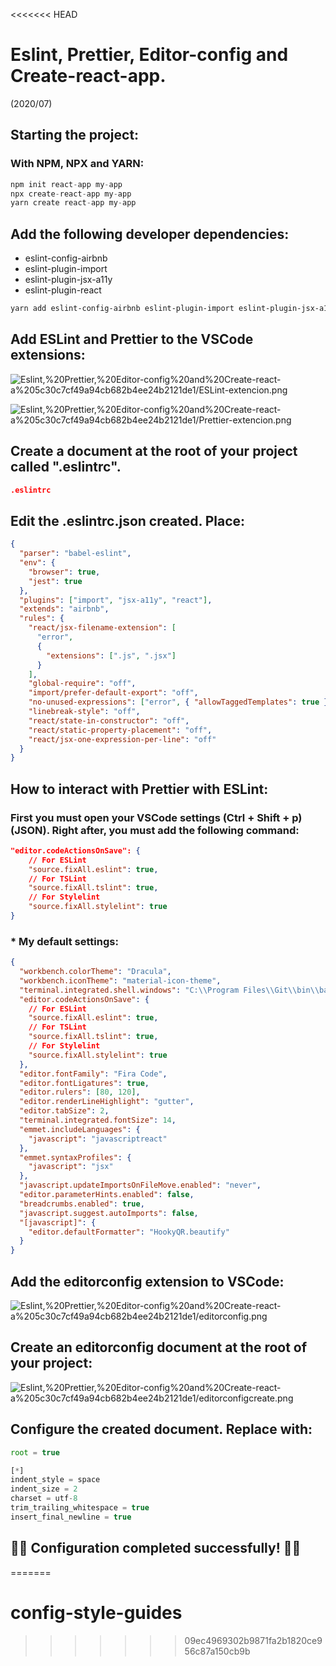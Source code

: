 <<<<<<< HEAD
# Eslint, Prettier, Editor-config and Create-react-app.

(2020/07)

## Starting the project:

### With NPM, NPX and YARN:

```jsx
npm init react-app my-app
npx create-react-app my-app
yarn create react-app my-app
```

## Add the following developer dependencies:

- eslint-config-airbnb
- eslint-plugin-import
- eslint-plugin-jsx-a11y
- eslint-plugin-react

```powershell
yarn add eslint-config-airbnb eslint-plugin-import eslint-plugin-jsx-a11y eslint-plugin-react -D
```

## Add ESLint and Prettier to the VSCode extensions:

![Eslint,%20Prettier,%20Editor-config%20and%20Create-react-a%205c30c7cf49a94cb682b4ee24b2121de1/ESLint-extencion.png](Eslint,%20Prettier,%20Editor-config%20and%20Create-react-a%205c30c7cf49a94cb682b4ee24b2121de1/ESLint-extencion.png)

![Eslint,%20Prettier,%20Editor-config%20and%20Create-react-a%205c30c7cf49a94cb682b4ee24b2121de1/Prettier-extencion.png](Eslint,%20Prettier,%20Editor-config%20and%20Create-react-a%205c30c7cf49a94cb682b4ee24b2121de1/Prettier-extencion.png)

## Create a document at the root of your project called ".eslintrc".

```json
.eslintrc
```

## Edit the .eslintrc.json created. Place:

```json
{
  "parser": "babel-eslint",
  "env": {
    "browser": true,
    "jest": true
  },
  "plugins": ["import", "jsx-a11y", "react"],
  "extends": "airbnb",
  "rules": {
    "react/jsx-filename-extension": [
      "error",
      {
        "extensions": [".js", ".jsx"]
      }
    ],
    "global-require": "off",
    "import/prefer-default-export": "off",
    "no-unused-expressions": ["error", { "allowTaggedTemplates": true }],
    "linebreak-style": "off",
    "react/state-in-constructor": "off",
    "react/static-property-placement": "off",
    "react/jsx-one-expression-per-line": "off"
  }
}
```

## How to interact with Prettier with ESLint:

### First you must open your VSCode settings (Ctrl + Shift + p) (JSON). Right after, you must add the following command:

```json
"editor.codeActionsOnSave": {
    // For ESLint
    "source.fixAll.eslint": true,
    // For TSLint
    "source.fixAll.tslint": true,
    // For Stylelint
    "source.fixAll.stylelint": true
}
```

### * My default settings:

```json
{
  "workbench.colorTheme": "Dracula",
  "workbench.iconTheme": "material-icon-theme",
  "terminal.integrated.shell.windows": "C:\\Program Files\\Git\\bin\\bash.exe",
  "editor.codeActionsOnSave": {
    // For ESLint
    "source.fixAll.eslint": true,
    // For TSLint
    "source.fixAll.tslint": true,
    // For Stylelint
    "source.fixAll.stylelint": true
  },
  "editor.fontFamily": "Fira Code",
  "editor.fontLigatures": true,
  "editor.rulers": [80, 120],
  "editor.renderLineHighlight": "gutter",
  "editor.tabSize": 2,
  "terminal.integrated.fontSize": 14,
  "emmet.includeLanguages": {
    "javascript": "javascriptreact"
  },
  "emmet.syntaxProfiles": {
    "javascript": "jsx"
  },
  "javascript.updateImportsOnFileMove.enabled": "never",
  "editor.parameterHints.enabled": false,
  "breadcrumbs.enabled": true,
  "javascript.suggest.autoImports": false,
  "[javascript]": {
    "editor.defaultFormatter": "HookyQR.beautify"
  }
}
```

## Add the editorconfig extension to VSCode:

![Eslint,%20Prettier,%20Editor-config%20and%20Create-react-a%205c30c7cf49a94cb682b4ee24b2121de1/editorconfig.png](Eslint,%20Prettier,%20Editor-config%20and%20Create-react-a%205c30c7cf49a94cb682b4ee24b2121de1/editorconfig.png)

## Create an editorconfig document at the root of your project:

![Eslint,%20Prettier,%20Editor-config%20and%20Create-react-a%205c30c7cf49a94cb682b4ee24b2121de1/editorconfigcreate.png](Eslint,%20Prettier,%20Editor-config%20and%20Create-react-a%205c30c7cf49a94cb682b4ee24b2121de1/editorconfigcreate.png)

## Configure the created document. Replace with:

```jsx
root = true

[*]
indent_style = space
indent_size = 2
charset = utf-8
trim_trailing_whitespace = true
insert_final_newline = true
```

## 🎉🎉 Configuration completed successfully! 🎉🎉
=======
# config-style-guides
>>>>>>> 09ec4969302b9871fa2b1820ce956c87a150cb9b
